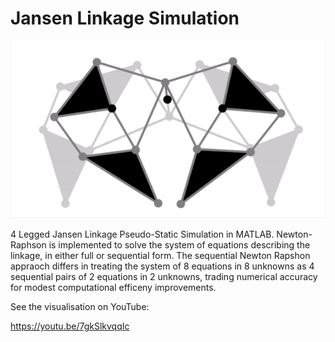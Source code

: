# Jansen Linkage Simulation

![4-Legged Jansen Mechanism](https://github.com/cvigoe/Jansen/blob/master/jansen.gif)

4 Legged Jansen Linkage Pseudo-Static Simulation in MATLAB. Newton-Raphson is implemented to solve the system of equations describing the linkage, in either full or sequential form. The sequential Newton Rapshon appraoch differs in treating the system of 8 equations in 8 unknowns as 4 sequential pairs of 2 equations in 2 unknowns, trading numerical accuracy for modest computational efficeny improvements.

See the visualisation on YouTube:

https://youtu.be/7gkSlkvqqIc
